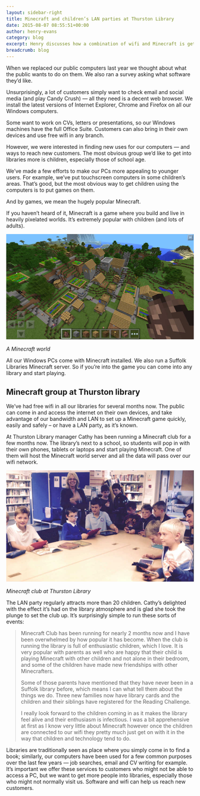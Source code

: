 ```yaml
---
layout: sidebar-right
title: Minecraft and children’s LAN parties at Thurston Library
date: 2015-08-07 08:55:51+00:00
author: henry-evans
category: blog
excerpt: Henry discusses how a combination of wifi and Minecraft is getting children into Thurston Library.
breadcrumb: blog
---
```

When we replaced our public computers last year we thought about what the public wants to do on them. We also ran a survey asking what software they’d like.

Unsurprisingly, a lot of customers simply want to check email and social media (and play Candy Crush) — all they need is a decent web browser. We install the latest versions of Internet Explorer, Chrome and Firefox on all our Windows computers.

Some want to work on CVs, letters or presentations, so our Windows machines have the full Office Suite. Customers can also bring in their own devices and use free wifi in any branch.

However, we were interested in finding new uses for our computers — and ways to reach new customers. The most obvious group we’d like to get into libraries more is children, especially those of school age.

We’ve made a few efforts to make our PCs more appealing to younger users. For example, we’ve put touchscreen computers in some children’s areas. That’s good, but the most obvious way to get children using the computers is to put games on them.

And by games, we mean the hugely popular Minecraft.

If you haven’t heard of it, Minecraft is a game where you build and live in heavily pixelated worlds. It’s extremely popular with children (and lots of adults).

![A Minecraft world](/images/article/minecraft-world.jpg)

*A Minecraft world*

All our Windows PCs come with Minecraft installed. We also run a Suffolk Libraries Minecraft server. So if you’re into the game you can come into any library and start playing.

## Minecraft group at Thurston library

We’ve had free wifi in all our libraries for several months now. The public can come in and access the internet on their own devices, and take advantage of our bandwidth and LAN to set up a Minecraft game quickly, easily and safely &#8211; or have a LAN party, as it’s known.

At Thurston Library manager Cathy has been running a Minecraft club for a few months now. The library’s next to a school, so students will pop in with their own phones, tablets or laptops and start playing Minecraft. One of them will host the Minecraft world server and all the data will pass over our wifi network.

![Minecraft club at Thurston Library](/images/article/thurston-minecraft-club.jpg)

 *Minecraft club at Thurston Library*

The LAN party regularly attracts more than 20 children. Cathy’s delighted with the effect it’s had on the library atmosphere and is glad she took the plunge to set the club up. It’s surprisingly simple to run these sorts of events:

> Minecraft Club has been running for nearly 2 months now and I have been overwhelmed by how popular it has become. When the club is running the library is full of enthusiastic children, which I love. It is very popular with parents as well who are happy that their child is playing Minecraft with other children and not alone in their bedroom, and some of the children have made new friendships with other Minecrafters.
>
> Some of those parents have mentioned that they have never been in a Suffolk library before, which means I can what tell them about the things we do. Three new families now have library cards and the children and their siblings have registered for the Reading Challenge.
>
> I really look forward to the children coming in as it makes the library feel alive and their enthusiasm is infectious. I was a bit apprehensive at first as I know very little about Minecraft however once the children are connected to our wifi they pretty much just get on with it in the way that children and technology tend to do.

Libraries are traditionally seen as place where you simply come in to find a book; similarly, our computers have been used for a few common purposes over the last few years — job searches, email and CV writing for example. It’s important we offer these services to customers who might not be able to access a PC, but we want to get more people into libraries, especially those who might not normally visit us. Software and wifi can help us reach new customers.
